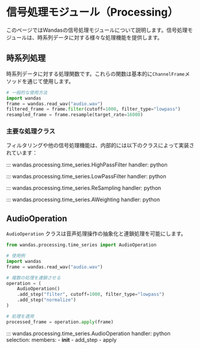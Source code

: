 # 信号処理モジュール（Processing）

このページではWandasの信号処理モジュールについて説明します。信号処理モジュールは、時系列データに対する様々な処理機能を提供します。

## 時系列処理

時系列データに対する処理関数です。これらの関数は基本的に`ChannelFrame`メソッドを通じて使用します。

```python
# 一般的な使用方法
import wandas
frame = wandas.read_wav("audio.wav")
filtered_frame = frame.filter(cutoff=1000, filter_type="lowpass")
resampled_frame = frame.resample(target_rate=16000)
```

### 主要な処理クラス

フィルタリングや他の信号処理機能は、内部的には以下のクラスによって実装されています：

::: wandas.processing.time_series.HighPassFilter
    handler: python

::: wandas.processing.time_series.LowPassFilter
    handler: python

::: wandas.processing.time_series.ReSampling
    handler: python

::: wandas.processing.time_series.AWeighting
    handler: python

## AudioOperation

`AudioOperation` クラスは音声処理操作の抽象化と連鎖処理を可能にします。

```python
from wandas.processing.time_series import AudioOperation

# 使用例
import wandas
frame = wandas.read_wav("audio.wav")

# 複数の処理を連鎖させる
operation = (
    AudioOperation()
    .add_step("filter", cutoff=1000, filter_type="lowpass")
    .add_step("normalize")
)

# 処理を適用
processed_frame = operation.apply(frame)
```

::: wandas.processing.time_series.AudioOperation
    handler: python
    selection:
      members:
        - __init__
        - add_step
        - apply
